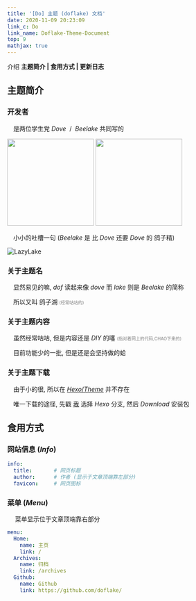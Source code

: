 ```yaml
---
title: '[Do] 主题 (doflake) 文档'
date: 2020-11-09 20:23:09
link_c: Do
link_name: Doflake-Theme-Document
top: 9
mathjax: true
---
```


介绍 **主题简介 | 食用方式 | 更新日志**

<!--more-->

## 主题简介

### 开发者

&#8195;是两位学生党 $Dove~~/~~Beelake$ 共同写的

<img src="https://cdn.jsdelivr.net/gh/doflake/Picture/Doflake-Theme-Document/Avatar-Dove.jpg" height=200px>

<img src="https://cdn.jsdelivr.net/gh/doflake/Picture/Doflake-Theme-Document/Avatar-Beelake.jpg" height=200px>

&#8195;小小的吐槽一句 ($Beelake$ 是 比 $Dove$ 还要 $Dove$ 的 鸽子精)

![LazyLake](https://cdn.jsdelivr.net/gh/doflake/Picture/Doflake-Theme-Document/LazyLake.png)

### 关于主题名

&#8195;显然易见的嘛, $dof$ 读起来像 $dove$ 而 $lake$ 则是 $Beelake$ 的简称

&#8195;所以又叫 鸽子湖 <font size=1 color=grey>(经常咕咕的)</font>

### 关于主题内容

&#8195;虽然经常咕咕, 但是内容还是 $DIY$ 的噻 <font size=1 color=grey>(指对着网上的代码,CHAO下来的)</font>

&#8195;目前功能少的一批, 但是还是会坚持做的蛤

### 关于主题下载

&#8195;由于小的很, 所以在 [$Hexo/Theme$](http://hexo.io/themes) 并不存在

&#8195;唯一下载的途径, 先戳 [我](https://github.com/doflake/doflake.github.io) 选择 $Hexo$ 分支, 然后 $Download$ 安装包

## 食用方式

### 网站信息 $(Info)$

```yml
info:
  title:       # 网页标题 
  author:      # 作者 (显示于文章顶端靠左部分) 
  favicon:     # 网页图标 
```

### 菜单 $(Menu)$

&#8195; 菜单显示位于文章顶端靠右部分

```yml
menu:
  Home: 
    name: 主页
    link: /
  Archives:
    name: 归档
    link: /archives
  Github: 
    name: Github
    link: https://github.com/doflake/

```

